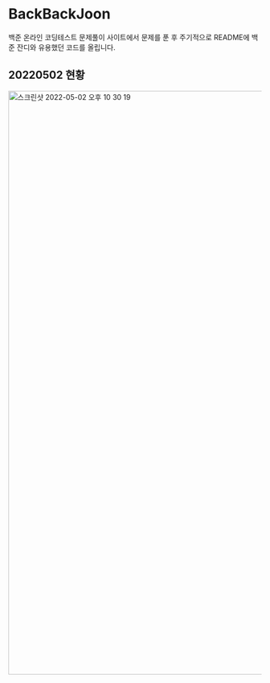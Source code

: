 # BackBackJoon
백준 온라인 코딩테스트 문제풀이 사이트에서 문제를 푼 후 주기적으로 README에 백준 잔디와 유용했던 코드를 올립니다.

## 20220502 현황
<img width="1161" alt="스크린샷 2022-05-02 오후 10 30 19" src="https://user-images.githubusercontent.com/65931336/166241951-4f4020a7-eff3-4fe9-a357-914e96586549.png">
